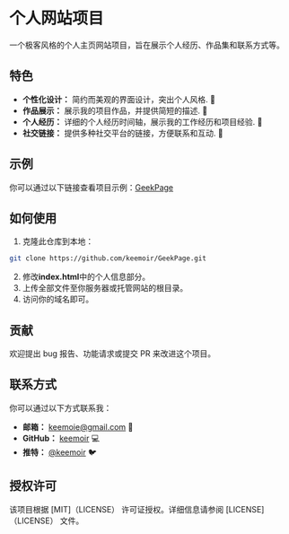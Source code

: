 # 个人网站项目

一个极客风格的个人主页网站项目，旨在展示个人经历、作品集和联系方式等。

## 特色

- **个性化设计：** 简约而美观的界面设计，突出个人风格. 🎨
- **作品展示：** 展示我的项目作品，并提供简短的描述. 💼
- **个人经历：** 详细的个人经历时间轴，展示我的工作经历和项目经验. 📅
- **社交链接：** 提供多种社交平台的链接，方便联系和互动. 🔗

## 示例

你可以通过以下链接查看项目示例：[GeekPage](https://geekpage.rth5.com/)

## 如何使用

1. 克隆此仓库到本地：

```bash
git clone https://github.com/keemoir/GeekPage.git
```

2. 修改**index.html**中的个人信息部分。
3. 上传全部文件至你服务器或托管网站的根目录。
4. 访问你的域名即可。

## 贡献

欢迎提出 bug 报告、功能请求或提交 PR 来改进这个项目。

## 联系方式

你可以通过以下方式联系我：

- **邮箱：** keemoie@gmail.com 📧
- **GitHub：** [keemoir](https://github.com/keemoir) 💻
- **推特：** [@keemoir](https://twitter.com/keemoir) 🐦

## 授权许可

该项目根据 [MIT]（LICENSE） 许可证授权。详细信息请参阅 [LICENSE]（LICENSE） 文件。
